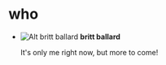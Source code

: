 # who

* ![Alt britt ballard](/attachments/brittpic.jpg) **britt ballard**

  It's only me right now, but more to come!
 